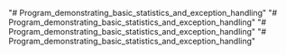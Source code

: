 "# Program_demonstrating_basic_statistics_and_exception_handling" 
"# Program_demonstrating_basic_statistics_and_exception_handling" 
"# Program_demonstrating_basic_statistics_and_exception_handling" 
"# Program_demonstrating_basic_statistics_and_exception_handling" 
